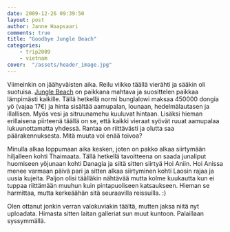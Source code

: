 ```yaml
---
date: 2009-12-26 09:39:50
layout: post
author: Janne Haapsaari
comments: true
title: "Goodbye Jungle Beach"
categories:
    - trip2009
    - vietnam
cover:  "/assets/header_image.jpg"
---
```


Viimeinkin on jäähyväisten aika. Reilu viikko täällä vierähti ja sääkin oli
suotuisa. [Jungle Beach](http://www.junglebeachvietnam.com/welcome.html) on
paikkana mahtava ja suosittelen paikkaa lämpimästi kaikille. Tällä hetkellä
normi bunglalowi maksaa 450000 dongia yö (vajaa 17€) ja hinta sisältää
aamupalan, lounaan, hedelmälautasen ja illallisen. Myös vesi ja sitruunamehu
kuuluvat hintaan. Lisäksi hieman erillaisena piirteenä täällä on se, että kaikki
vieraat syövät ruuat aamupalaa lukuunottamatta yhdessä. Rantaa on riittävästi
ja olutta saa päärakennuksesta. Mitä muuta voi enää toivoa?

Minulla alkaa loppumaan aika kesken, joten on pakko alkaa siirtymään
hiljalleen kohti Thaimaata. Tällä hetkellä tavoitteena on saada junaliput
huomiseen yöjunaan kohti Danagia ja siitä sitten siirtyä Hoi Aniin. Hoi Anissa
menee varmaan päivä pari ja sitten alkaa siirtyminen kohti Laosin rajaa ja
uusia kujeita. Paljon olisi täälläkin nähtävää mutta kolme kuukautta kun ei
tuppaa riittämään muuhun kuin pintapuoliseen katsaukseen. Hieman se harmittaa,
mutta kerkeäähän sitä seuraavilla reissuilla. :)

Olen ottanut jonkin verran valokuviakin täältä, mutten jaksa niitä nyt
uploadata. Himasta sitten laitan galleriat sun muut kuntoon. Palaillaan
syssymmällä.
